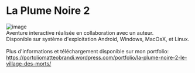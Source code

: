 # La Plume Noire 2

![image](http://image.noelshack.com/fichiers/2016/45/1478639387-screenshot1.png)
</br>
Aventure interactive réalisée en collaboration avec un auteur.</br>
Disponible sur système d'exploitation Android, Windows, MacOsX, et Linux.</br>
</br>
Plus d'informations et téléchargement disponible sur mon portfolio:
https://portoliomatteobrandi.wordpress.com/portfolio/la-plume-noire-2-le-village-des-morts/
